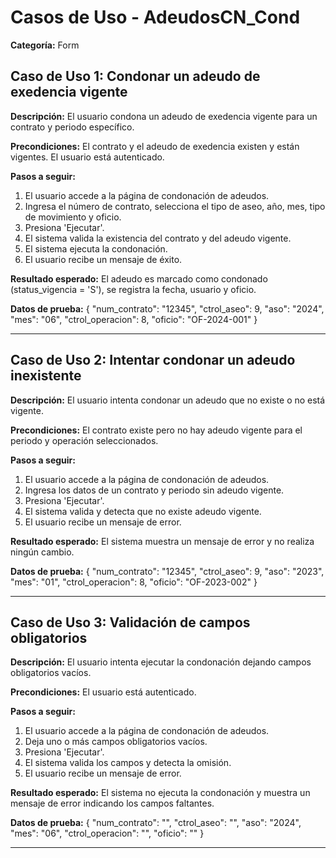 # Casos de Uso - AdeudosCN_Cond

**Categoría:** Form

## Caso de Uso 1: Condonar un adeudo de exedencia vigente

**Descripción:** El usuario condona un adeudo de exedencia vigente para un contrato y periodo específico.

**Precondiciones:**
El contrato y el adeudo de exedencia existen y están vigentes. El usuario está autenticado.

**Pasos a seguir:**
1. El usuario accede a la página de condonación de adeudos.
2. Ingresa el número de contrato, selecciona el tipo de aseo, año, mes, tipo de movimiento y oficio.
3. Presiona 'Ejecutar'.
4. El sistema valida la existencia del contrato y del adeudo vigente.
5. El sistema ejecuta la condonación.
6. El usuario recibe un mensaje de éxito.

**Resultado esperado:**
El adeudo es marcado como condonado (status_vigencia = 'S'), se registra la fecha, usuario y oficio.

**Datos de prueba:**
{
  "num_contrato": "12345",
  "ctrol_aseo": 9,
  "aso": "2024",
  "mes": "06",
  "ctrol_operacion": 8,
  "oficio": "OF-2024-001"
}

---

## Caso de Uso 2: Intentar condonar un adeudo inexistente

**Descripción:** El usuario intenta condonar un adeudo que no existe o no está vigente.

**Precondiciones:**
El contrato existe pero no hay adeudo vigente para el periodo y operación seleccionados.

**Pasos a seguir:**
1. El usuario accede a la página de condonación de adeudos.
2. Ingresa los datos de un contrato y periodo sin adeudo vigente.
3. Presiona 'Ejecutar'.
4. El sistema valida y detecta que no existe adeudo vigente.
5. El usuario recibe un mensaje de error.

**Resultado esperado:**
El sistema muestra un mensaje de error y no realiza ningún cambio.

**Datos de prueba:**
{
  "num_contrato": "12345",
  "ctrol_aseo": 9,
  "aso": "2023",
  "mes": "01",
  "ctrol_operacion": 8,
  "oficio": "OF-2023-002"
}

---

## Caso de Uso 3: Validación de campos obligatorios

**Descripción:** El usuario intenta ejecutar la condonación dejando campos obligatorios vacíos.

**Precondiciones:**
El usuario está autenticado.

**Pasos a seguir:**
1. El usuario accede a la página de condonación de adeudos.
2. Deja uno o más campos obligatorios vacíos.
3. Presiona 'Ejecutar'.
4. El sistema valida los campos y detecta la omisión.
5. El usuario recibe un mensaje de error.

**Resultado esperado:**
El sistema no ejecuta la condonación y muestra un mensaje de error indicando los campos faltantes.

**Datos de prueba:**
{
  "num_contrato": "",
  "ctrol_aseo": "",
  "aso": "2024",
  "mes": "06",
  "ctrol_operacion": "",
  "oficio": ""
}

---

